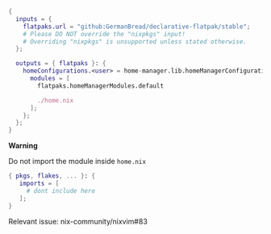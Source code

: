 ```nix
{
  inputs = {
    flatpaks.url = "github:GermanBread/declarative-flatpak/stable";
    # Please DO NOT override the "nixpkgs" input!
    # Overriding "nixpkgs" is unsupported unless stated otherwise.
  };

  outputs = { flatpaks }: {
    homeConfigurations.<user> = home-manager.lib.homeManagerConfiguration {
      modules = [
        flatpaks.homeManagerModules.default

        ./home.nix
      ];
    };
  };
}
```

**Warning**

Do not import the module inside `home.nix`

```nix
{ pkgs, flakes, ... }: {
   imports = [
     # dont include here
   ];
}
```

Relevant issue: nix-community/nixvim#83
